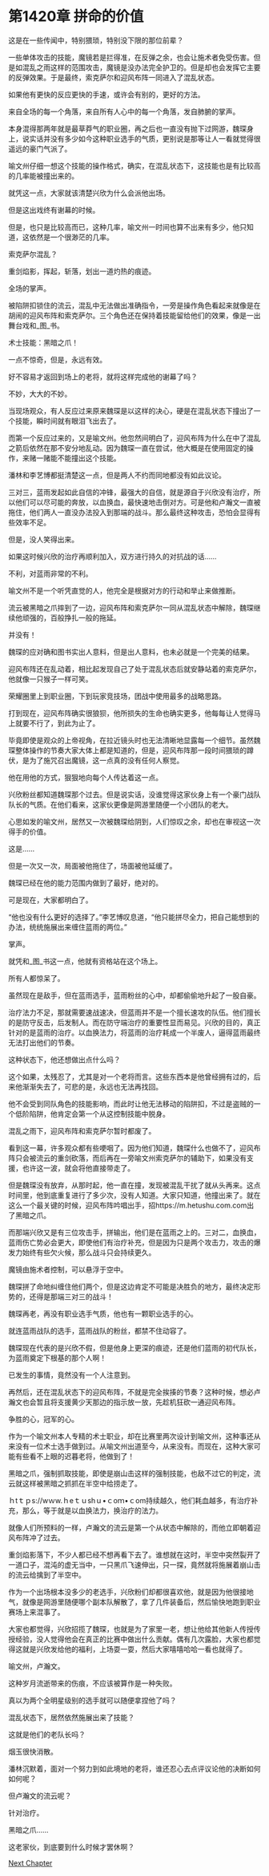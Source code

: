 # 第1420章 拼命的价值

这是在一些传闻中，特别猥琐，特别没下限的那位前辈？

一些单体攻击的技能，魔镜若是拦得准，在反弹之余，也会让施术者免受伤害。但是如混乱之雨这样的范围攻击，魔镜是没办法完全护卫的。但是却也会发挥它主要的反弹效果。于是最终，索克萨尔和迎风布阵一同进入了混乱状态。

如果他有更快的反应更快的手速，或许会有别的，更好的方法。

来自全场的每一个角落，来自所有人心中的每一个角落，发自肺腑的掌声。

本身混得那两年就是最草莽气的职业圈，再之后也一直没有抛下过网游，魏琛身上，说实话并没有多少如今这种职业选手的气质，更别说是那等让人一看就觉得很遥远的豪门气派了。

喻文州仔细一想这个技能的操作格式，确实，在混乱状态下，这技能也是有比较高的几率能被撞出来的。

就凭这一点，大家就该清楚兴欣为什么会派他出场。

但是这出戏终有谢幕的时候。

但是，也只是比较高而已，这种几率，喻文州一时间也算不出来有多少，他只知道，这依然是一个很渺茫的几率。

索克萨尔混乱？

重剑焰影，挥起，斩落，划出一道灼热的痕迹。

全场的掌声。

被陷阱扣锁住的流云，混乱中无法做出准确指令，一旁是操作角色看起来就像是在胡闹的迎风布阵和索克萨尔。三个角色还在保持着技能留给他们的效果，像是一出舞台戏和_图_书。

术士技能：黑暗之爪！

一点不惊奇，但是，永远有效。

好不容易才返回到场上的老将，就将这样完成他的谢幕了吗？

不妙，大大的不妙。

当现场观众，有人反应过来原来魏琛是以这样的决心，硬是在混乱状态下撞出了一个技能，瞬时间就有眼泪飞出去了。

而第一个反应过来的，又是喻文州。他忽然间明白了，迎风布阵为什么在中了混乱之箭后依然在那不安分地乱动。因为魏琛一直在尝试，他大概是在使用固定的操作，来赌一赌能不能撞出这个技能。

潘林和李艺博都挺清楚这一点，但是两人不约而同地都没有如此议论。

三对三，蓝雨发起如此自信的冲锋，最强大的自信，就是源自于兴欣没有治疗，所以他们可以尽可能的奔放，以血换血，最快速地击倒对方。可是他和卢瀚文一直被拖住，他们两人一直没办法投入到那端的战斗。那么最终这种攻击，恐怕会显得有些效率不足。

但是，没人笑得出来。

如果这时候兴欣的治疗再顺利加入，双方进行持久的对抗战的话……

不利，对蓝雨非常的不利。

喻文州不是一个听凭直觉的人，他完全是根据对方的行动和举止来做推断。

流云被黑暗之爪摔到了一边，迎风布阵和索克萨尔一同从混乱状态中解除，魏琛继续他顽强的，百般挣扎一般的拖延。

并没有！

魏琛的应对确和图书实出人意料，但是出人意料，也未必就是一个完美的结果。

迎风布阵还在乱动着，相比起发现自己了处于混乱状态后就安静站着的索克萨尔，他就像一只猴子一样可笑。

荣耀圈里上到职业圈，下到玩家竞技场，团战中使用最多的战略思路。

打到现在，迎风布阵确实很狼狈，他所损失的生命也确实更多，他每每让人觉得马上就要不行了，到此为止了。

毕竟即使是观众的上帝视角，在拉近镜头时也无法清晰地显露每一个细节。虽然魏琛整体操作的节奏大家大体上都是知道的，但是，迎风布阵那一段时间猥琐的蹲伏，是为了施咒召出魔镜，这一点真的没有任何人察觉。

他在用他的方式，狠狠地向每个人传达着这一点。

兴欣粉丝都知道魏琛那个过去。但是说实话，没谁觉得这家伙身上有一个豪门战队队长的气质。在他们看来，这家伙更像是网游里随便一个小团队的老大。

心思如发的喻文州，居然又一次被魏琛给阴到，人们惊叹之余，却也在审视这一次得手的价值。

这是……

但是一次又一次，局面被他拖住了，场面被他延缓了。

魏琛已经在他的能力范围内做到了最好，绝对的。

可是现在，大家都明白了。

“他也没有什么更好的选择了。”李艺博叹息道，“他只能拼尽全力，把自己能想到的办法，统统施展出来缠住蓝雨的两位。”

掌声。

就凭和_图_书这一点，他就有资格站在这个场上。

所有人都惊呆了。

虽然现在是敌手，但在蓝雨选手，蓝雨粉丝的心中，却都偷偷地升起了一股自豪。

治疗法力不足，那就需要速战速决，但蓝雨并不是一个擅长速攻的队伍。他们擅长的是防守反击，后发制人。而在防守端治疗的重要性显而易见。兴欣的目的，真正针对的是蓝雨的治疗。以血换法力，将蓝雨的治疗耗成一个半废人，逼得蓝雨最终无法打出他们的节奏。

这种状态下，他还想做出点什么吗？

这个如果，太残忍了，尤其是对一个老将而言。这些东西本是他曾经拥有过的，后来他渐渐失去了，可悲的是，永远也无法再找回。

他不会受到同队角色的技能影响，而此时让他无法移动的陷阱扣，不过是盗贼的一个低阶陷阱，他肯定会第一个从这控制技能中脱身。

混乱之雨下，迎风布阵和索克萨尔暂时都废了。

看到这一幕，许多观众都有些哽咽了。因为他们知道，魏琛什么也做不了，迎风布阵只会被流云的重剑砍落，而后再在一旁喻文州索克萨尔的辅助下，如果没有支援，也许这一波，就会将他直接带走了。

但是魏琛没有放弃，从那时起，他一直在撞，发现被混乱干扰了就从头再来。这点时间里，他到底重复进行了多少次，没有人知道。大家只知道，他撞出来了。就在这么一个最关键的时候，迎风布阵吟唱出手，招https://m.hetushu.com.com出了黑暗之爪。

而那端兴欣又是有三位攻击手，拼输出，他们是在蓝雨之上的。三对二，血换血，蓝雨伤亡势必会更大，即使他们有治疗补充，但是因为只是两个攻击力，攻击的爆发力始终有些欠火候，那么战斗只会持续更久。

魔镜由施术者控制，可以悬浮于空中。

魏琛拼了命地纠缠住他们两个，但是这边肯定不可能是决胜负的地方，最终决定形势的，还得是那端三对三的战斗！

魏琛再老，再没有职业选手气质，他也有一颗职业选手的心。

就连蓝雨战队的选手，蓝雨战队的粉丝，都禁不住动容了。

魏琛现在代表的是兴欣不假，但是他身上更深的痕迹，还是他们蓝雨的初代队长，为蓝雨奠定下根基的那个人啊！

已发生的事情，竟然没有一个人注意到。

再然后，还在混乱状态下的迎风布阵，不就是完全挨揍的节奏？这种时候，想必卢瀚文也会暂且将支援黄少天那边的指示放一放，先趁机狂砍一通迎风布阵。

争胜的心，冠军的心。

作为一个喻文州本人专精的术士职业，却在比赛里两次设计到喻文州，这种事还从来没有一位术士选手做到过。从喻文州出道至今，从来没有。而现在，这种大家可能有些看不上眼的迟暮老将，他做到了！

黑暗之爪，强制抓取技能，即使是崩山击这样的强制技能，也敌不过它的判定，流云就这样被黑暗之抓抓在半空中给捞走了。

ｈtｔｐs://wｗw.ｈeｔｕshｕ•ｃoｍ•ｃom持续越久，他们耗血越多，有治疗补充，那么，等于就是以血换法力，换治疗的法力。

就像人们所预料的一样，卢瀚文的流云是第一个从状态中解除的，而他立即朝着迎风布阵冲了过去。

重剑焰影落下，不少人都已经不想再看下去了。谁想就在这时，半空中突然裂开了一道口子，混沌的虚无当中，一只黑爪飞速伸出，只一探，竟然就将施展着崩山击的流云给擒到了半空中。

作为一个出场根本没多少的老选手，兴欣粉们却都很喜欢他，就是因为他很接地气，就像是网游里随便哪个副本队解散了，拿了几件装备后，然后愉快地跑到职业赛场上来混事了。

大家也都觉得，兴欣招揽了魏琛，也就是为了家里一老，想让他给其他新人传授传授经验，没人觉得他会在真正的比赛中做出什么贡献。偶有几次露脸，大家也都觉得这就是兴欣发给他的福利，上场耍一耍，然后大家嘻嘻哈哈一看也就得了。

喻文州，卢瀚文。

这种岁月流逝带来的伤痕，不应该被算作是一种失败。

真以为两个全明星级别的选手就可以随便拿捏他了吗？

混乱状态下，居然依然施展出来了技能？

这就是他们的老队长吗？

烟玉很快消散。

潘林沉默着，面对一个努力到如此境地的老将，谁还忍心去点评议论他的决断如何如何呢？

但卢瀚文的流云呢？

针对治疗。

黑暗之爪……

这老家伙，到底要到什么时候才罢休啊？



[Next Chapter](%E7%AC%AC1421%E7%AB%A0%20%E8%B7%AF%E4%BA%BA%E7%9A%86%E7%9F%A5%E7%9A%84%E6%84%8F%E5%9B%BE.md)